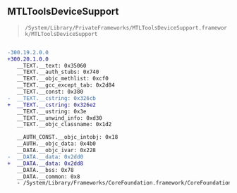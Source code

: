 ## MTLToolsDeviceSupport

> `/System/Library/PrivateFrameworks/MTLToolsDeviceSupport.framework/MTLToolsDeviceSupport`

```diff

-300.19.2.0.0
+300.20.1.0.0
   __TEXT.__text: 0x35060
   __TEXT.__auth_stubs: 0x740
   __TEXT.__objc_methlist: 0xcf0
   __TEXT.__gcc_except_tab: 0x2d84
   __TEXT.__const: 0x380
-  __TEXT.__cstring: 0x326cb
+  __TEXT.__cstring: 0x326e2
   __TEXT.__ustring: 0x3e
   __TEXT.__unwind_info: 0xd30
   __TEXT.__objc_classname: 0x1d2

   __AUTH_CONST.__objc_intobj: 0x18
   __AUTH.__objc_data: 0x4b0
   __DATA.__objc_ivar: 0x228
-  __DATA.__data: 0x2dd0
+  __DATA.__data: 0x2dd8
   __DATA.__bss: 0x78
   __DATA.__common: 0x8
   - /System/Library/Frameworks/CoreFoundation.framework/CoreFoundation

```
